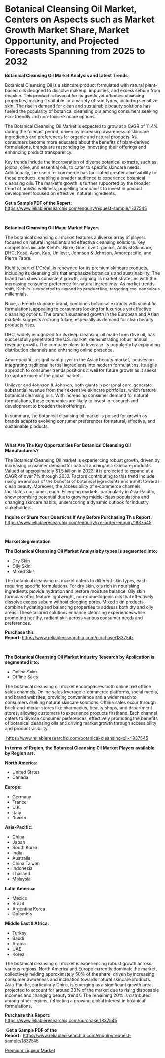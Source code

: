 <p><h1>Botanical Cleansing Oil Market, Centers on Aspects such as Market Growth Market Share, Market Opportunity, and Projected Forecasts Spanning from 2025 to 2032</h1></p><p><strong>Botanical Cleansing Oil Market Analysis and Latest Trends</strong></p>
<p><p>Botanical Cleansing Oil is a skincare product formulated with natural plant-based oils designed to dissolve makeup, impurities, and excess sebum from the skin. This product is favored for its gentle yet effective cleansing properties, making it suitable for a variety of skin types, including sensitive skin. The rise in demand for clean and sustainable beauty solutions has fueled the popularity of botanical cleansing oils among consumers seeking eco-friendly and non-toxic skincare options.</p><p>The Botanical Cleansing Oil Market is expected to grow at a CAGR of 11.4% during the forecast period, driven by increasing awareness of skincare ingredients and preferences for organic and natural products. As consumers become more educated about the benefits of plant-derived formulations, brands are responding by innovating their offerings and enhancing product transparency. </p><p>Key trends include the incorporation of diverse botanical extracts, such as jojoba, olive, and essential oils, to cater to specific skincare needs. Additionally, the rise of e-commerce has facilitated greater accessibility to these products, enabling a broader audience to experience botanical cleansing oils. The market's growth is further supported by the broader trend of holistic wellness, propelling companies to invest in product development focused on effective, natural ingredients.</p></p>
<p><strong>Get a Sample PDF of the Report:&nbsp;</strong> <a href="https://www.reliableresearchiq.com/enquiry/request-sample/1837545?utm_campaign=3046&utm_medium=2&utm_source=Github&utm_content=ia&utm_term=05042025&utm_id=botanical-cleansing-oil">https://www.reliableresearchiq.com/enquiry/request-sample/1837545</a></p>
<p>&nbsp;</p>
<p><strong>Botanical Cleansing Oil Major Market Players</strong></p>
<p><p>The botanical cleansing oil market features a diverse array of players focused on natural ingredients and effective cleansing solutions. Key competitors include Kiehl's, Nuxe, One Love Organics, Activist Skincare, DHC, Kosé, Avon, Kao, Unilever, Johnson & Johnson, Amorepacific, and Pierre Fabre.</p><p>Kiehl's, part of L'Oréal, is renowned for its premium skincare products, including its cleansing oils that emphasize botanicals and sustainability. The brand has shown consistent growth, aligning its market strategies with the increasing consumer preference for natural ingredients. As market trends shift, Kiehl's is expected to expand its product line, targeting eco-conscious millennials.</p><p>Nuxe, a French skincare brand, combines botanical extracts with scientific formulations, appealing to consumers looking for luxurious yet effective cleansing options. The brand's sustained growth in the European and Asian markets suggests a strong future, especially as demand for clean beauty products rises.</p><p>DHC, widely recognized for its deep cleansing oil made from olive oil, has successfully penetrated the U.S. market, demonstrating robust annual revenue growth. The company plans to leverage its popularity by expanding distribution channels and enhancing online presence.</p><p>Amorepacific, a significant player in the Asian beauty market, focuses on integrating traditional herbal ingredients into modern formulations. Its agile approach to consumer trends positions it well for future growth as it seeks to capture more of the global market.</p><p>Unilever and Johnson & Johnson, both giants in personal care, generate substantial revenue from their extensive skincare portfolios, which feature botanical cleansing oils. With increasing consumer demand for natural formulations, these companies are likely to invest in research and development to broaden their offerings.</p><p>In summary, the botanical cleansing oil market is poised for growth as brands adapt to evolving consumer preferences for natural, effective, and sustainable products.</p></p>
<p>&nbsp;</p>
<p><strong>What Are The Key Opportunities For Botanical Cleansing Oil Manufacturers?</strong></p>
<p><p>The Botanical Cleansing Oil market is experiencing robust growth, driven by increasing consumer demand for natural and organic skincare products. Valued at approximately $1.5 billion in 2023, it is projected to expand at a CAGR of over 7% through 2030. Factors contributing to this trend include rising awareness of the benefits of botanical ingredients and a shift towards clean beauty. Moreover, the accessibility of e-commerce channels facilitates consumer reach. Emerging markets, particularly in Asia-Pacific, show promising potential due to growing middle-class populations and changing skincare habits, underscoring a dynamic outlook for industry stakeholders.</p></p>
<p><strong>Inquire or Share Your Questions If Any Before Purchasing This Report:</strong> <a href="https://www.reliableresearchiq.com/enquiry/pre-order-enquiry/1837545?utm_campaign=3046&utm_medium=2&utm_source=Github&utm_content=ia&utm_term=05042025&utm_id=botanical-cleansing-oil">https://www.reliableresearchiq.com/enquiry/pre-order-enquiry/1837545</a></p>
<p>&nbsp;</p>
<p><strong>Market Segmentation</strong></p>
<p><strong>The Botanical Cleansing Oil Market Analysis by types is segmented into:</strong></p>
<p><ul><li>Dry Skin</li><li>Oily Skin</li><li>Mixed Skin</li></ul></p>
<p><p>The botanical cleansing oil market caters to different skin types, each requiring specific formulations. For dry skin, oils rich in nourishing ingredients provide hydration and restore moisture balance. Oily skin formulas often feature lightweight, non-comedogenic oils that effectively dissolve excess sebum without clogging pores. Mixed skin products combine hydrating and balancing properties to address both dry and oily areas. These tailored solutions enhance cleansing experiences while promoting healthy, radiant skin across various consumer needs and preferences.</p></p>
<p><strong>Purchase this Report:&nbsp;</strong><a href="https://www.reliableresearchiq.com/purchase/1837545?utm_campaign=3046&utm_medium=2&utm_source=Github&utm_content=ia&utm_term=05042025&utm_id=botanical-cleansing-oil">https://www.reliableresearchiq.com/purchase/1837545</a></p>
<p>&nbsp;</p>
<p><strong>The Botanical Cleansing Oil Market Industry Research by Application is segmented into:</strong></p>
<p><ul><li>Online Sales</li><li>Offline Sales</li></ul></p>
<p><p>The botanical cleansing oil market encompasses both online and offline sales channels. Online sales leverage e-commerce platforms, social media, and brand websites, providing convenience and a wider reach to consumers seeking natural skincare solutions. Offline sales occur through brick-and-mortar stores like pharmacies, beauty shops, and department stores, allowing customers to experience products firsthand. Each channel caters to diverse consumer preferences, effectively promoting the benefits of botanical cleansing oils and driving market growth through accessibility and product visibility.</p></p>
<p><a href="https://www.reliableresearchiq.com/botanical-cleansing-oil-r1837545?utm_campaign=3046&utm_medium=2&utm_source=Github&utm_content=ia&utm_term=05042025&utm_id=botanical-cleansing-oil">&nbsp;https://www.reliableresearchiq.com/botanical-cleansing-oil-r1837545</a></p>
<p><strong>In terms of Region, the Botanical Cleansing Oil Market Players available by Region are:</strong></p>
<p>
    <p> <strong> North America: </strong>
        <ul>
            <li>United States</li>
            <li>Canada</li>
        </ul>
        </p> 
    <p> <strong> Europe: </strong>
        <ul>
            <li>Germany</li>
            <li>France</li>
            <li>U.K.</li>
            <li>Italy</li>
            <li>Russia</li>
        </ul>
        </p> 
    <p> <strong> Asia-Pacific: </strong>
        <ul>
            <li>China</li>
            <li>Japan</li>
            <li>South Korea</li>
            <li>India</li>
            <li>Australia</li>
            <li>China Taiwan</li>
            <li>Indonesia</li>
            <li>Thailand</li>
            <li>Malaysia</li>
        </ul>
        </p> 
    <p> <strong> Latin America: </strong>
        <ul>
            <li>Mexico</li>
            <li>Brazil</li>
            <li>Argentina Korea</li>
            <li>Colombia</li>
        </ul>
        </p> 
    <p> <strong> Middle East & Africa: </strong>
        <ul>
            <li>Turkey</li>
            <li>Saudi</li>
            <li>Arabia</li>
            <li>UAE</li>
            <li>Korea</li>
        </ul>
    </p>
    </p>
<p><p>The botanical cleansing oil market is experiencing robust growth across various regions. North America and Europe currently dominate the market, collectively holding approximately 50% of the share, driven by increasing consumer awareness and inclination towards natural skincare products. Asia-Pacific, particularly China, is emerging as a significant growth area, projected to account for around 30% of the market due to rising disposable incomes and changing beauty trends. The remaining 20% is distributed among other regions, reflecting a growing global interest in botanical formulations.</p></p>
<p><strong>Purchase this Report: </strong><a href="https://www.reliableresearchiq.com/purchase/1837545?utm_campaign=3046&utm_medium=2&utm_source=Github&utm_content=ia&utm_term=05042025&utm_id=botanical-cleansing-oil">https://www.reliableresearchiq.com/purchase/1837545</a></p>
<p>&nbsp;<strong>Get a Sample PDF of the Report:&nbsp;&nbsp;</strong><a href="https://www.reliableresearchiq.com/enquiry/request-sample/1837545?utm_campaign=3046&utm_medium=2&utm_source=Github&utm_content=ia&utm_term=05042025&utm_id=botanical-cleansing-oil">https://www.reliableresearchiq.com/enquiry/request-sample/1837545</a></p>
<p><strong></strong></p>
<p><p><a href="https://github.com/dailyspunj47/Market-Research-Report-List-1/blob/main/premium-liqueur-market.md?utm_campaign=3046&utm_medium=2&utm_source=Github&utm_content=ia&utm_term=05042025&utm_id=botanical-cleansing-oil">Premium Liqueur Market</a></p></p>